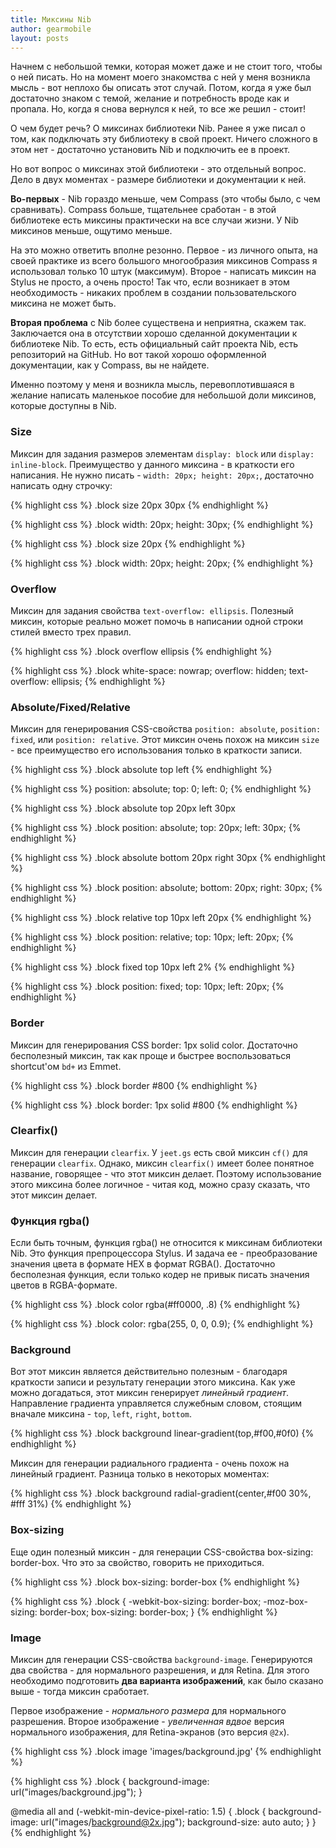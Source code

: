 ```yaml
---
title: Миксины Nib
author: gearmobile
layout: posts
---
```


Начнем с небольшой темки, которая может даже и не стоит того, чтобы о ней писать. Но на момент моего знакомства с ней у меня возникла мысль - вот неплохо бы описать этот случай. Потом, когда я уже был достаточно знаком с темой, желание и потребность вроде как и пропала. Но, когда я снова вернулся к ней, то все же решил - стоит!

О чем будет речь? О миксинах библиотеки Nib. Ранее я уже писал о том, как подключать эту библиотеку в свой проект. Ничего сложного в этом нет - достаточно установить Nib и подключить ее в проект.

Но вот вопрос о миксинах этой библиотеки - это отдельный вопрос. Дело в двух моментах - размере библиотеки и документации к ней.

**Во-первых** - Nib гораздо меньше, чем Compass (это чтобы было, с чем сравнивать). Compass больше, тщательнее сработан - в этой библиотеке есть миксины практически на все случаи жизни. У Nib миксинов меньше, ощутимо меньше.

На это можно ответить вполне резонно. Первое - из личного опыта, на своей практике из всего большого многообразия миксинов Compass я использовал только 10 штук (максимум). Второе - написать миксин на Stylus не просто, а очень просто! Так что, если возникает в этом необходимость - никаких проблем в создании пользовательского миксина не может быть.

**Вторая проблема** с Nib более существена и неприятна, скажем так. Заключается она в отсутствии хорошо сделанной документации к библиотеке Nib. То есть, есть официальный сайт проекта Nib, есть репозиторий на GitHub. Но вот такой хорошо оформленной документации, как у Compass, вы не найдете.

Именно поэтому у меня и возникла мысль, перевоплотившаяся в желание написать маленькое пособие для небольшой доли миксинов, которые доступны в Nib.

### Size

Миксин для задания размеров элементам `display: block` или `display: inline-block`. Преимущество у данного миксина - в краткости его написания. Не нужно писать - `width: 20px; height: 20px;`, достаточно написать одну строчку:

{% highlight css %}
.block
	size 20px 30px
{% endhighlight %}

{% highlight css %}
.block
	width: 20px;
	height: 30px;
{% endhighlight %}

{% highlight css %}
.block
	size 20px
{% endhighlight %}

{% highlight css %}
.block
	width: 20px;
	height: 20px;
{% endhighlight %}

### Overflow

Миксин для задания свойства `text-overflow: ellipsis`. Полезный миксин, которые реально может помочь в написании одной строки стилей вместо трех правил.

{% highlight css %}
.block
	overflow ellipsis
{% endhighlight %}

{% highlight css %}
.block
	white-space: nowrap;
	overflow: hidden;
	text-overflow: ellipsis;
{% endhighlight %}

### Absolute/Fixed/Relative

Миксин для генерирования CSS-свойства `position: absolute`, `position: fixed`, или `position: relative`. Этот миксин очень похож на миксин `size` - все преимущество его использования только в краткости записи.

{% highlight css %}
.block
  absolute top left
{% endhighlight %}

{% highlight css %}
  position: absolute;
  top: 0;
  left: 0;
{% endhighlight %}

{% highlight css %}
.block
  absolute top 20px left 30px

{% highlight css %}
.block
  position: absolute;
  top: 20px;
  left: 30px;
{% endhighlight %}

{% highlight css %}
.block
  absolute bottom 20px right 30px
{% endhighlight %}

{% highlight css %}
.block
  position: absolute;
  bottom: 20px;
  right: 30px;
{% endhighlight %}

{% highlight css %}
.block
  relative top 10px left 20px
{% endhighlight %}

{% highlight css %}
.block
  position: relative;
  top: 10px;
  left: 20px;
{% endhighlight %}

{% highlight css %}
.block
  fixed top 10px left 2%
{% endhighlight %}

{% highlight css %}
.block
  position: fixed;
  top: 10px;
  left: 20px;
{% endhighlight %}

### Border

Миксин для генерирования CSS border: 1px solid color. Достаточно бесполезный миксин, так как проще и быстрее воспользоваться shortcut'ом `bd+` из Emmet.

{% highlight css %}
.block
  border #800
{% endhighlight %}

{% highlight css %}
.block
  border: 1px solid #800
{% endhighlight %}

### Clearfix()

Миксин для генерации `clearfix`. У `jeet.gs` есть свой миксин `cf()` для генерации `clearfix`. Однако, миксин `clearfix()` имеет более понятное название, говорящее - что этот миксин делает. Поэтому использование этого миксина более логичное - читая код, можно сразу сказать, что этот миксин делает.

### Функция rgba()

Если быть точным, функция rgba() не относится к миксинам библиотеки Nib. Это функция препроцессора Stylus. И задача ее - преобразование значения цвета в формате HEX в формат RGBA(). Достаточно бесполезная функция, если только кодер не привык писать значения цветов в RGBA-формате.

{% highlight css %}
.block
  color rgba(#ff0000, .8)
{% endhighlight %}

{% highlight css %}
.block
  color: rgba(255, 0, 0, 0.9);
{% endhighlight %}

### Background

Вот этот миксин является действительно полезным - благодаря краткости записи и результату генерации этого миксина. Как уже можно догадаться, этот миксин генерирует *линейный градиент*. Направление градиента управляется служебным словом, стоящим вначале миксина - `top`, `left`, `right`, `bottom`.

{% highlight css %}
.block
  background linear-gradient(top,#f00,#0f0)
{% endhighlight %}

Миксин для генерации радиального градиента - очень похож на линейный градиент. Разница только в некоторых моментах:

{% highlight css %}
.block
  background radial-gradient(center,#f00 30%, #fff 31%)
{% endhighlight %}

### Box-sizing

Еще один полезный миксин - для генерации CSS-свойства box-sizing: border-box. Что это за свойство, говорить не приходиться.

{% highlight css %}
.block
  box-sizing: border-box
{% endhighlight %}

{% highlight css %}
.block {
  -webkit-box-sizing: border-box;
  -moz-box-sizing: border-box;
  box-sizing: border-box;
}
{% endhighlight %}

### Image

Миксин для генерации CSS-свойства `background-image`. Генерируются два свойства - для нормального разрешения, и для Retina. Для этого необходимо подготовить **два варианта изображений**, как было сказано выше - тогда миксин сработает.

Первое изображение - *нормального размера* для нормального разрешения. Второе изображение - *увеличенная вдвое* версия нормального изображения, для Retina-экранов (это версия `@2x`).

{% highlight css %}
.block
  image 'images/background.jpg'
{% endhighlight %}

{% highlight css %}
.block {
  background-image: url("images/background.jpg");
}

@media all and (-webkit-min-device-pixel-ratio: 1.5) {
  .block {
    background-image: url("images/background@2x.jpg");
    background-size: auto auto;
  }
}
{% endhighlight %}
